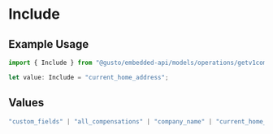 # Include

## Example Usage

```typescript
import { Include } from "@gusto/embedded-api/models/operations/getv1companiescompanyidemployees.js";

let value: Include = "current_home_address";
```

## Values

```typescript
"custom_fields" | "all_compensations" | "company_name" | "current_home_address" | "all_home_addresses"
```
